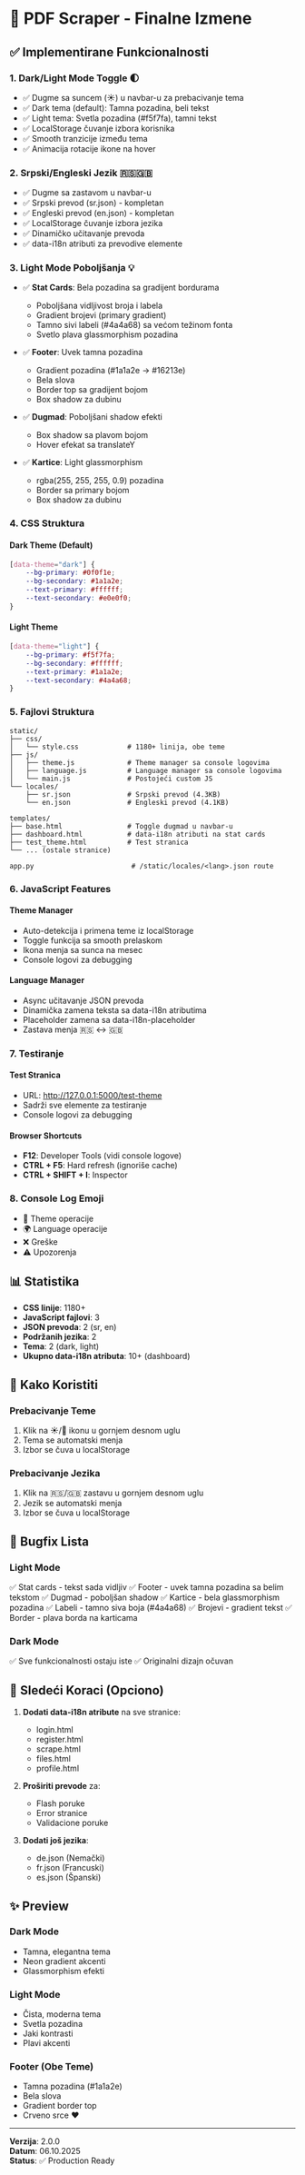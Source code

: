# 🎨 PDF Scraper - Finalne Izmene

## ✅ Implementirane Funkcionalnosti

### 1. **Dark/Light Mode Toggle** 🌓
- ✅ Dugme sa suncem (☀️) u navbar-u za prebacivanje tema
- ✅ Dark tema (default): Tamna pozadina, beli tekst
- ✅ Light tema: Svetla pozadina (#f5f7fa), tamni tekst
- ✅ LocalStorage čuvanje izbora korisnika
- ✅ Smooth tranzicije između tema
- ✅ Animacija rotacije ikone na hover

### 2. **Srpski/Engleski Jezik** 🇷🇸🇬🇧
- ✅ Dugme sa zastavom u navbar-u
- ✅ Srpski prevod (sr.json) - kompletan
- ✅ Engleski prevod (en.json) - kompletan
- ✅ LocalStorage čuvanje izbora jezika
- ✅ Dinamičko učitavanje prevoda
- ✅ data-i18n atributi za prevodive elemente

### 3. **Light Mode Poboljšanja** 💡
- ✅ **Stat Cards**: Bela pozadina sa gradijent bordurama
  - Poboljšana vidljivost broja i labela
  - Gradient brojevi (primary gradient)
  - Tamno sivi labeli (#4a4a68) sa većom težinom fonta
  - Svetlo plava glassmorphism pozadina

- ✅ **Footer**: Uvek tamna pozadina
  - Gradient pozadina (#1a1a2e → #16213e)
  - Bela slova
  - Border top sa gradijent bojom
  - Box shadow za dubinu

- ✅ **Dugmad**: Poboljšani shadow efekti
  - Box shadow sa plavom bojom
  - Hover efekat sa translateY

- ✅ **Kartice**: Light glassmorphism
  - rgba(255, 255, 255, 0.9) pozadina
  - Border sa primary bojom
  - Box shadow za dubinu

### 4. **CSS Struktura**

#### Dark Theme (Default)
```css
[data-theme="dark"] {
    --bg-primary: #0f0f1e;
    --bg-secondary: #1a1a2e;
    --text-primary: #ffffff;
    --text-secondary: #e0e0f0;
}
```

#### Light Theme
```css
[data-theme="light"] {
    --bg-primary: #f5f7fa;
    --bg-secondary: #ffffff;
    --text-primary: #1a1a2e;
    --text-secondary: #4a4a68;
}
```

### 5. **Fajlovi Struktura**

```
static/
├── css/
│   └── style.css            # 1180+ linija, obe teme
├── js/
│   ├── theme.js             # Theme manager sa console logovima
│   ├── language.js          # Language manager sa console logovima
│   └── main.js              # Postojeći custom JS
└── locales/
    ├── sr.json              # Srpski prevod (4.3KB)
    └── en.json              # Engleski prevod (4.1KB)

templates/
├── base.html                # Toggle dugmad u navbar-u
├── dashboard.html           # data-i18n atributi na stat cards
├── test_theme.html          # Test stranica
└── ... (ostale stranice)

app.py                        # /static/locales/<lang>.json route
```

### 6. **JavaScript Features**

#### Theme Manager
- Auto-detekcija i primena teme iz localStorage
- Toggle funkcija sa smooth prelaskom
- Ikona menja sa sunca na mesec
- Console logovi za debugging

#### Language Manager
- Async učitavanje JSON prevoda
- Dinamička zamena teksta sa data-i18n atributima
- Placeholder zamena sa data-i18n-placeholder
- Zastava menja 🇷🇸 ↔️ 🇬🇧

### 7. **Testiranje**

#### Test Stranica
- URL: http://127.0.0.1:5000/test-theme
- Sadrži sve elemente za testiranje
- Console logovi za debugging

#### Browser Shortcuts
- **F12**: Developer Tools (vidi console logove)
- **CTRL + F5**: Hard refresh (ignoriše cache)
- **CTRL + SHIFT + I**: Inspector

### 8. **Console Log Emoji**
- 🎨 Theme operacije
- 🌍 Language operacije
- ❌ Greške
- ⚠️ Upozorenja

## 📊 Statistika

- **CSS linije**: 1180+
- **JavaScript fajlovi**: 3
- **JSON prevoda**: 2 (sr, en)
- **Podržanih jezika**: 2
- **Tema**: 2 (dark, light)
- **Ukupno data-i18n atributa**: 10+ (dashboard)

## 🚀 Kako Koristiti

### Prebacivanje Teme
1. Klik na ☀️/🌙 ikonu u gornjem desnom uglu
2. Tema se automatski menja
3. Izbor se čuva u localStorage

### Prebacivanje Jezika
1. Klik na 🇷🇸/🇬🇧 zastavu u gornjem desnom uglu
2. Jezik se automatski menja
3. Izbor se čuva u localStorage

## 🔧 Bugfix Lista

### Light Mode
✅ Stat cards - tekst sada vidljiv
✅ Footer - uvek tamna pozadina sa belim tekstom
✅ Dugmad - poboljšan shadow
✅ Kartice - bela glassmorphism pozadina
✅ Labeli - tamno siva boja (#4a4a68)
✅ Brojevi - gradient tekst
✅ Border - plava borda na karticama

### Dark Mode
✅ Sve funkcionalnosti ostaju iste
✅ Originalni dizajn očuvan

## 📝 Sledeći Koraci (Opciono)

1. **Dodati data-i18n atribute** na sve stranice:
   - login.html
   - register.html
   - scrape.html
   - files.html
   - profile.html

2. **Proširiti prevode** za:
   - Flash poruke
   - Error stranice
   - Validacione poruke

3. **Dodati još jezika**:
   - de.json (Nemački)
   - fr.json (Francuski)
   - es.json (Španski)

## ✨ Preview

### Dark Mode
- Tamna, elegantna tema
- Neon gradient akcenti
- Glassmorphism efekti

### Light Mode
- Čista, moderna tema
- Svetla pozadina
- Jaki kontrasti
- Plavi akcenti

### Footer (Obe Teme)
- Tamna pozadina (#1a1a2e)
- Bela slova
- Gradient border top
- Crveno srce ❤️

---

**Verzija**: 2.0.0  
**Datum**: 06.10.2025  
**Status**: ✅ Production Ready
